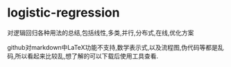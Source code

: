 # logistic-regression
对逻辑回归各种用法的总结,包括线性,多类,并行,分布式,在线,优化方案

github对markdown中LaTeX功能不支持,数学表示式,以及流程图,伪代码等都是乱码,所以看起来比较乱,想了解的可以下载后使用工具查看.
